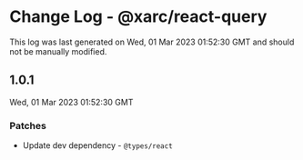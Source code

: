 # Change Log - @xarc/react-query

This log was last generated on Wed, 01 Mar 2023 01:52:30 GMT and should not be manually modified.

## 1.0.1
Wed, 01 Mar 2023 01:52:30 GMT

### Patches

- Update dev dependency - `@types/react` 

